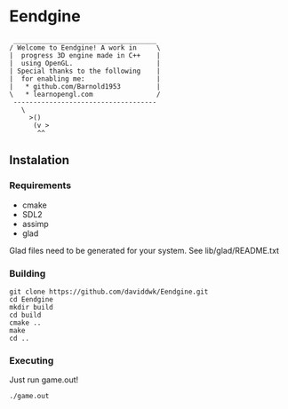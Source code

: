 # Eendgine

```
 ____________________________________ 
/ Welcome to Eendgine! A work in     \
|  progress 3D engine made in C++    |
|  using OpenGL.                     |
| Special thanks to the following    |
|  for enabling me:                  |
|   * github.com/Barnold1953         |
\   * learnopengl.com                /
 ------------------------------------ 
   \ 
     >()
      (v >
       ^^
```

## Instalation

### Requirements
- cmake
- SDL2
- assimp
- glad 

Glad files need to be generated for your system. See lib/glad/README.txt

### Building
```
git clone https://github.com/daviddwk/Eendgine.git
cd Eendgine
mkdir build
cd build
cmake ..
make
cd ..
```

### Executing

Just run game.out!
```
./game.out
```
